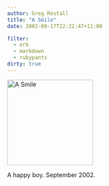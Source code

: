 ```yaml
---
author: Greg Restall
title: "A Smile"
date: 2002-09-17T22:22:47+11:00

filter:
  - erb
  - markdown
  - rubypants
dirty: true
---
```


<img src="https://consequently.org/images/Smile.jpg" width="200" height="200" alt="A Smile" />
<p>A happy boy.  September 2002.</p>


